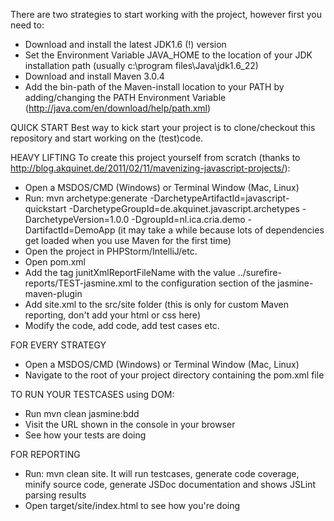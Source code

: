 There are two strategies to start working with the project, however first you need to:
- Download and install the latest JDK1.6 (!) version
- Set the Environment Variable JAVA_HOME to the location of your JDK installation path (usually c:\program files\Java\jdk1.6_22)
- Download and install Maven 3.0.4
- Add the bin-path of the Maven-install location to your PATH by adding/changing the PATH Environment Variable (http://java.com/en/download/help/path.xml)

QUICK START
Best way to kick start your project is to clone/checkout this repository and start working on the (test)code.

HEAVY LIFTING
To create this project yourself from scratch (thanks to http://blog.akquinet.de/2011/02/11/mavenizing-javascript-projects/):
- Open a MSDOS/CMD (Windows) or Terminal Window (Mac, Linux)
- Run: mvn archetype:generate -DarchetypeArtifactId=javascript-quickstart -DarchetypeGroupId=de.akquinet.javascript.archetypes -DarchetypeVersion=1.0.0 -DgroupId=nl.ica.cria.demo -DartifactId=DemoApp (it may take a while because lots of dependencies get loaded when you use Maven for the first time)
- Open the project in PHPStorm/IntelliJ/etc.
- Open pom.xml
- Add the tag junitXmlReportFileName with the value ../surefire-reports/TEST-jasmine.xml to the configuration section of the jasmine-maven-plugin
- Add site.xml to the src/site folder (this is only for custom Maven reporting, don't add your html or css here)
- Modify the code, add code, add test cases etc.

FOR EVERY STRATEGY
- Open a MSDOS/CMD (Windows) or Terminal Window (Mac, Linux)
- Navigate to the root of your project directory containing the pom.xml file

TO RUN YOUR TESTCASES using DOM:
- Run mvn clean jasmine:bdd
- Visit the URL shown in the console in your browser
- See how your tests are doing

FOR REPORTING
- Run: mvn clean site. It will run testcases, generate code coverage, minify source code, generate JSDoc documentation and shows JSLint parsing results
- Open target/site/index.html to see how you're doing